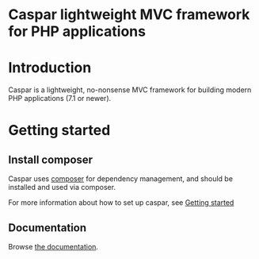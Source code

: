Caspar lightweight MVC framework for PHP applications
=====================================================

# Introduction
Caspar is a lightweight, no-nonsense MVC framework for building modern PHP applications (7.1 or newer). 

# Getting started

## Install composer
Caspar uses [composer](https://getcomposer.org) for dependency management, and 
should be installed and used via composer.

For more information about how to set up caspar, see [Getting started](docs/howtos/getting-started.md)

## Documentation 
Browse [the documentation](docs/README.md).